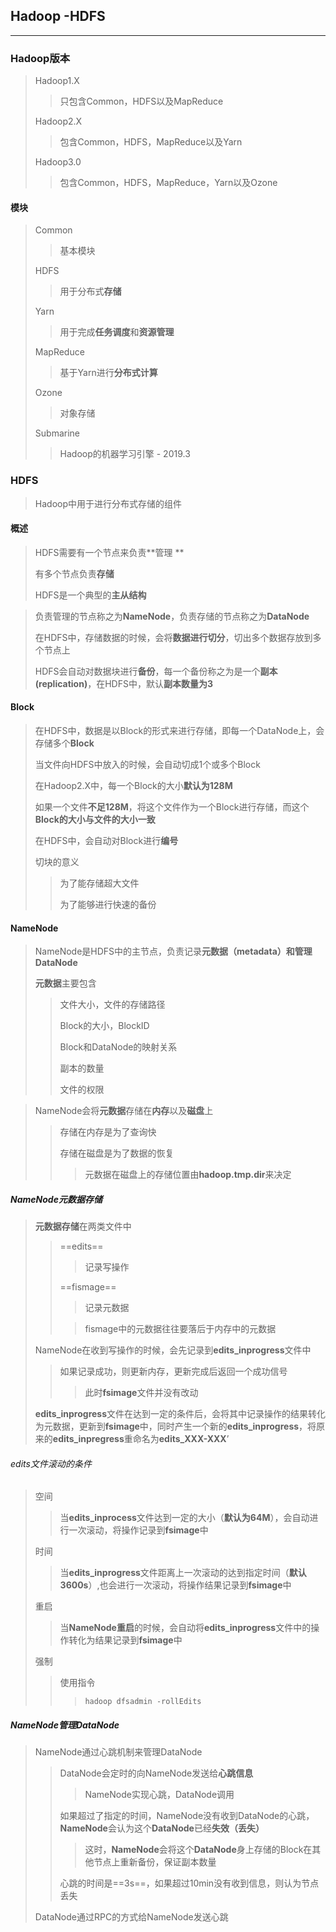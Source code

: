 ## Hadoop -HDFS

----

### Hadoop版本

> Hadoop1.X
>
> > 只包含Common，HDFS以及MapReduce
>
> Hadoop2.X
>
> > 包含Common，HDFS，MapReduce以及Yarn
>
> Hadoop3.0
>
> > 包含Common，HDFS，MapReduce，Yarn以及Ozone

#### 模块

> Common
>
> > 基本模块
>
> HDFS
>
> > 用于分布式**存储**
>
> Yarn
>
> > 用于完成**任务调度**和**资源管理**
>
> MapReduce
>
> > 基于Yarn进行**分布式计算**
>
> Ozone
>
> > 对象存储
>
> Submarine
>
> > Hadoop的机器学习引擎	- 2019.3





### HDFS

> Hadoop中用于进行分布式存储的组件



#### 概述

> HDFS需要有一个节点来负责**管理 **
>
> 有多个节点负责**存储**
>
> HDFS是一个典型的**主从结构**

> 负责管理的节点称之为**NameNode**，负责存储的节点称之为**DataNode**
>
> 在HDFS中，存储数据的时候，会将**数据进行切分**，切出多个数据存放到多个节点上
>
> HDFS会自动对数据块进行**备份**，每一个备份称之为是一个**副本(replication)**，在HDFS中，默认**副本数量为3**



#### Block

> 在HDFS中，数据是以Block的形式来进行存储，即每一个DataNode上，会存储多个**Block**
>
> 当文件向HDFS中放入的时候，会自动切成1个或多个Block
>
> 在Hadoop2.X中，每一个Block的大小**默认为128M**
>
> 如果一个文件**不足128M**，将这个文件作为一个Block进行存储，而这个**Block的大小与文件的大小一致**
>
> 在HDFS中，会自动对Block进行**编号**
>
> 切块的意义
>
> > 为了能存储超大文件
> >
> > 为了能够进行快速的备份



#### NameNode

> NameNode是HDFS中的主节点，负责记录**元数据（metadata）**和**管理DataNode**
>
> **元数据**主要包含
>
> > 文件大小，文件的存储路径
> >
> > Block的大小，BlockID
> >
> > Block和DataNode的映射关系
> >
> > 副本的数量
> >
> > 文件的权限

> NameNode会将**元数据**存储在**内存**以及**磁盘**上
>
> > 存储在内存是为了查询快
> >
> > 存储在磁盘是为了数据的恢复
> >
> > > 元数据在磁盘上的存储位置由**hadoop.tmp.dir**来决定



##### NameNode元数据存储

> **元数据存储**在两类文件中
>
> > ==edits==
> >
> > > 记录写操作
> >
> > ==fismage==
> >
> > > 记录元数据
> >
> > > fismage中的元数据往往要落后于内存中的元数据
>
> NameNode在收到写操作的时候，会先记录到**edits_inprogress**文件中
>
> > 如果记录成功，则更新内存，更新完成后返回一个成功信号
> >
> > > 此时**fsimage**文件并没有改动
>
> **edits_inprogress**文件在达到一定的条件后，会将其中记录操作的结果转化为元数据，更新到**fsimage**中，同时产生一个新的**edits_inprogress**，将原来的**edits_inpregress**重命名为**edits_XXX-XXX**’



###### edits文件滚动的条件

> 空间
>
> > 当**edits_inprocess**文件达到一定的大小（**默认为64M**），会自动进行一次滚动，将操作记录到**fsimage**中
>
> 时间
>
> > 当**edits_inprogress**文件距离上一次滚动的达到指定时间（**默认3600s**）,也会进行一次滚动，将操作结果记录到**fsimage**中
>
> 重启
>
> > 当**NameNode重启**的时候，会自动将**edits_inprogress**文件中的操作转化为结果记录到**fsimage**中
>
> 强制
>
> > 使用指令
> >
> > > `hadoop dfsadmin -rollEdits`

##### NameNode管理DataNode

> NameNode通过心跳机制来管理DataNode
>
> > DataNode会定时的向NameNode发送给**心跳信息**
> >
> > > NameNode实现心跳，DataNode调用
> >
> > 如果超过了指定的时间，NameNode没有收到DataNode的心跳，**NameNode**会认为这个**DataNode**已经**失效（丢失）**
> >
> > > 这时，**NameNode**会将这个**DataNode**身上存储的Block在其他节点上重新备份，保证副本数量
> >
> > 心跳的时间是==3s==，如果超过10min没有收到信息，则认为节点丢失
>
> DataNode通过RPC的方式给NameNode发送心跳

